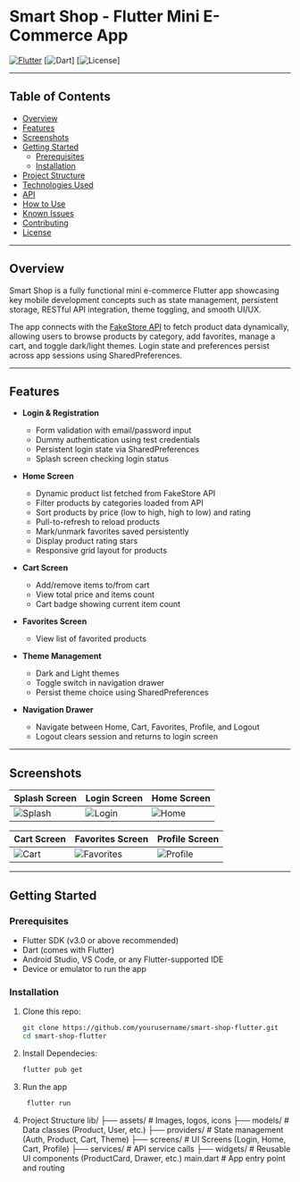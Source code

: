 # Smart Shop - Flutter Mini E-Commerce App

[![Flutter](https://img.shields.io/badge/Flutter-3.10-blue.svg?logo=flutter)](https://flutter.dev/)
[![Dart](https://img.shields.io/badge/Dart-3.0-blue.svg?logo=dart)]
[![License](https://img.shields.io/badge/License-MIT-green.svg)]

---

## Table of Contents

- [Overview](#overview)  
- [Features](#features)  
- [Screenshots](#screenshots)  
- [Getting Started](#getting-started)  
  - [Prerequisites](#prerequisites)  
  - [Installation](#installation)  
- [Project Structure](#project-structure)  
- [Technologies Used](#technologies-used)  
- [API](#api)  
- [How to Use](#how-to-use)  
- [Known Issues](#known-issues)  
- [Contributing](#contributing)  
- [License](#license)  

---

## Overview

Smart Shop is a fully functional mini e-commerce Flutter app showcasing key mobile development concepts such as state management, persistent storage, RESTful API integration, theme toggling, and smooth UI/UX.

The app connects with the [FakeStore API](https://fakestoreapi.com) to fetch product data dynamically, allowing users to browse products by category, add favorites, manage a cart, and toggle dark/light themes. Login state and preferences persist across app sessions using SharedPreferences.

---

## Features

- **Login & Registration**  
  - Form validation with email/password input  
  - Dummy authentication using test credentials  
  - Persistent login state via SharedPreferences  
  - Splash screen checking login status

- **Home Screen**  
  - Dynamic product list fetched from FakeStore API  
  - Filter products by categories loaded from API  
  - Sort products by price (low to high, high to low) and rating  
  - Pull-to-refresh to reload products  
  - Mark/unmark favorites saved persistently  
  - Display product rating stars  
  - Responsive grid layout for products  

- **Cart Screen**  
  - Add/remove items to/from cart  
  - View total price and items count  
  - Cart badge showing current item count  

- **Favorites Screen**  
  - View list of favorited products  

- **Theme Management**  
  - Dark and Light themes  
  - Toggle switch in navigation drawer  
  - Persist theme choice using SharedPreferences  

- **Navigation Drawer**  
  - Navigate between Home, Cart, Favorites, Profile, and Logout  
  - Logout clears session and returns to login screen  

---

## Screenshots

| Splash Screen | Login Screen | Home Screen |
| ------------- | ------------ | ----------- |
| ![Splash](screenshots/splash.png) | ![Login](screenshots/login.png) | ![Home](screenshots/home.png) |

| Cart Screen | Favorites Screen | Profile Screen |
| ----------- | --------------- | -------------- |
| ![Cart](screenshots/cart.png) | ![Favorites](screenshots/favorites.png) | ![Profile](screenshots/profile.png) |

---

## Getting Started

### Prerequisites

- Flutter SDK (v3.0 or above recommended)  
- Dart (comes with Flutter)  
- Android Studio, VS Code, or any Flutter-supported IDE  
- Device or emulator to run the app

### Installation

1. Clone this repo:  
   ```bash
   git clone https://github.com/yourusername/smart-shop-flutter.git
   cd smart-shop-flutter

2. Install Dependecies:
     ```bash
     flutter pub get

3. Run the app
   ```bash
    flutter run

4. Project Structure
   lib/
├── assets/              # Images, logos, icons
├── models/              # Data classes (Product, User, etc.)
├── providers/           # State management (Auth, Product, Cart, Theme)
├── screens/             # UI Screens (Login, Home, Cart, Profile)
├── services/            # API service calls
├── widgets/             # Reusable UI components (ProductCard, Drawer, etc.)
main.dart               # App entry point and routing



